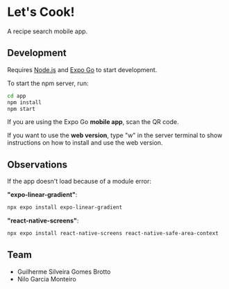 # Let's Cook!

A recipe search mobile app.

## Development

Requires [Node.js](https://nodejs.org/en/download) and [Expo Go](https://docs.expo.dev/get-started/installation/) to start development.

To start the npm server, run:

```bash
cd app
npm install
npm start
```

If you are using the Expo Go **mobile app**, scan the QR code.

If you want to use the **web version**, type "w" in the server terminal to show instructions on how to install and use the web version.

## Observations

If the app doesn't load because of a module error:

**"expo-linear-gradient"**:

```bash
npx expo install expo-linear-gradient
```

**"react-native-screens"**:

```bash
npx expo install react-native-screens react-native-safe-area-context
```

## Team

- Guilherme Silveira Gomes Brotto
- Nilo Garcia Monteiro
